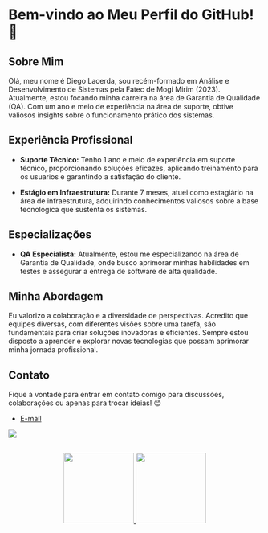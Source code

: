 # Bem-vindo ao Meu Perfil do GitHub! 👋

## Sobre Mim
Olá, meu nome é Diego Lacerda, sou recém-formado em Análise e Desenvolvimento de Sistemas pela Fatec de Mogi Mirim (2023). Atualmente, estou focando minha carreira na área de Garantia de Qualidade (QA). Com um ano e meio de experiência na área de suporte, obtive valiosos insights sobre o funcionamento prático dos sistemas.

## Experiência Profissional
- **Suporte Técnico:** Tenho 1 ano e meio de experiência em suporte técnico, proporcionando soluções eficazes, aplicando treinamento para os usuarios e garantindo a satisfação do cliente.

- **Estágio em Infraestrutura:** Durante 7 meses, atuei como estagiário na área de infraestrutura, adquirindo conhecimentos valiosos sobre a base tecnológica que sustenta os sistemas.

## Especializações
- **QA Especialista:** Atualmente, estou me especializando na área de Garantia de Qualidade, onde busco aprimorar minhas habilidades em testes e assegurar a entrega de software de alta qualidade.

## Minha Abordagem
Eu valorizo a colaboração e a diversidade de perspectivas. Acredito que equipes diversas, com diferentes visões sobre uma tarefa, são fundamentais para criar soluções inovadoras e eficientes.
Sempre estou disposto a aprender e explorar novas tecnologias que possam aprimorar minha jornada profissional.

## Contato
Fique à vontade para entrar em contato comigo para discussões, colaborações ou apenas para trocar ideias! 😊
- [E-mail](diego_costa72@hotmail.com)
<div>
<a href="https://www.linkedin.com/in/diego-de-lacerda-costa-a37963169" target="_blank"><img src="https://img.shields.io/badge/-LinkedIn-%230077B5?style=for-the-badge&logo=linkedin&logoColor=white" target="_blank"></a>
</div>

##

<div align="center">
  <a href="https://github.com/Lacerda72">
  <img height="140em" src="https://github-readme-stats.vercel.app/api?username=Lacerda72&show_icons=true&theme=dracula&include_all_commits=true&count_private=true"/>
  <img height="140em" src="https://github-readme-stats.vercel.app/api/top-langs/?username=Lacerda72&layout=compact&langs_count=7&theme=dracula"/>
</div>

 ##

